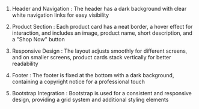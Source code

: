 1) Header and Navigation : The header has a dark background with clear white navigation links for easy visibility

2) Product Section : Each product card has a neat border, a hover effect for interaction, and includes an image, product name, short description, and a "Shop Now" button

3) Responsive Design : The layout adjusts smoothly for different screens, and on smaller screens, product cards stack vertically for better readability

4) Footer : The footer is fixed at the bottom with a dark background, containing a copyright notice for a professional touch

5) Bootstrap Integration : Bootstrap is used for a consistent and responsive design, providing a grid system and additional styling elements
